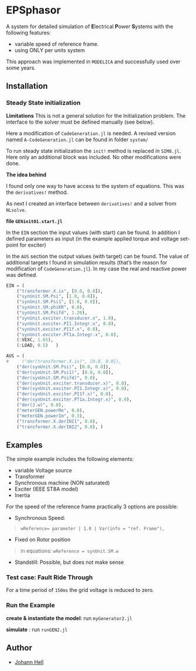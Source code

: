 ﻿
# EPSphasor

A system for detailed simulation of **E**lectrical **P**ower **S**ystems with the following features:

* variable speed of reference frame. 
* using ONLY per units system

This approach was implemented in `MODELICA` and successfully used over some years.

## Installation

### Steady State initialization

**Limitations** This is not a general solution for the Initialization problem. The interface to the solver must be defined manually (see below).

Here a modification of `CodeGeneration.jl` is needed. A revised version named `A-CodeGeneration.jl` can be found in folder `system/`

To run steady state initialization the `init!` method is replaced in `SIM8.jl`.
Here only an additional block was included. No other modifications were done.

**The idea behind**

I found only one way to have access to the system of equations. This was the `derivatives!` method. 

As next I created an interface between `derivatives!` and a solver from `NLsolve`.

**file `GENinit01.start.jl`**

In the `EIN` section the input values (with start) can be found. In addition I defined parameters as input (in the example applied torque and voltage set-point for exciter)

In the `AUS` section the output values (with target) can be found. The value of additional targets I found in simulation results (that’s the reason for modification of `CodeGeneration.jl`). In my case the real and reactive power was defined.


```julia
EIN = (
    ("transformer.X.ix", [0.0, 0.0]),
    ("synUnit.SM.Psi", [1.0, 0.0]),
    ("synUnit.SM.Psi1", [1.0, 0.0]),
    ("synUnit.SM.phiKR", 0.0), 
    ("synUnit.SM.Psifd", 1.20), 
    ("synUnit.exciter.transducer.x", 1.0), 
    ("synUnit.exciter.PI1.Integr.x", 0.0), 
    ("synUnit.exciter.PI1f.x", 0.0), 
    ("synUnit.exciter.PT1a.Integr.x", 0.0),
    (:VEXC, 1.01),
    (:LOAD, 0.5)   )

AUS = (
#     ("der(transformer.X.ix)", [0.0, 0.0]),
    ("der(synUnit.SM.Psi)", [0.0, 0.0]),
    ("der(synUnit.SM.Psi1)", [0.0, 0.0]),
    ("der(synUnit.SM.Psifd)", 0.0),
    ("der(synUnit.exciter.transducer.x)", 0.0), 
    ("der(synUnit.exciter.PI1.Integr.x)", 0.0), 
    ("der(synUnit.exciter.PI1f.x)", 0.0), 
    ("der(synUnit.exciter.PT1a.Integr.x)", 0.0),
    ("der(J.w)", 0.0),
    ("meterGEN.powerRe", 0.8),
    ("meterGEN.powerIm", 0.3),
    ("transformer.X.derINI1", 0.0),
    ("transformer.X.derINI2", 0.0), )
```


## Examples
The simple example includes the following elements:

* variable Voltage source
* Transformer
* Synchronous machine (NON saturated)
* Exciter (IEEE ST8A model)
* Inertia

For the speed of the reference frame practically 3 options are possible:

* Synchronous Speed:
> `wReference= parameter | 1.0 | Var(info = "ref. Frame"),`

* Fixed on Rotor position
> in equations: `wReference = synUnit.SM.w`

* Standstill: Possible, but does not make sense



### Test case: Fault Ride Through

For a time period of `150ms` the grid voltage is reduced to zero.



### Run the Example

**create & instantiate the model**: run `myGenerator2.jl`

**simulate** : run `runGEN2.jl`

## Author

- [Johann Hell](mailto:hans.hell@gmx.at)
